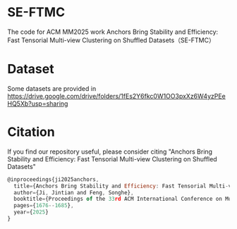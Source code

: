 # SE-FTMC
The code for ACM MM2025 work Anchors Bring Stability and Efficiency: Fast Tensorial Multi-view Clustering on Shuffled Datasets（SE-FTMC）

# Dataset
Some datasets are provided in https://drive.google.com/drive/folders/1fEs2Y6fkc0W1OO3pxXz6W4yzPEeHQ5Xb?usp=sharing

# Citation
If you find our repository useful, please consider citing "Anchors Bring Stability and Efficiency: Fast Tensorial Multi-view Clustering on Shuffled Datasets"
``` js
@inproceedings{ji2025anchors,
  title={Anchors Bring Stability and Efficiency: Fast Tensorial Multi-view Clustering on Shuffled Datasets},
  author={Ji, Jintian and Feng, Songhe},
  booktitle={Proceedings of the 33rd ACM International Conference on Multimedia},
  pages={1676--1685},
  year={2025}
}

```

